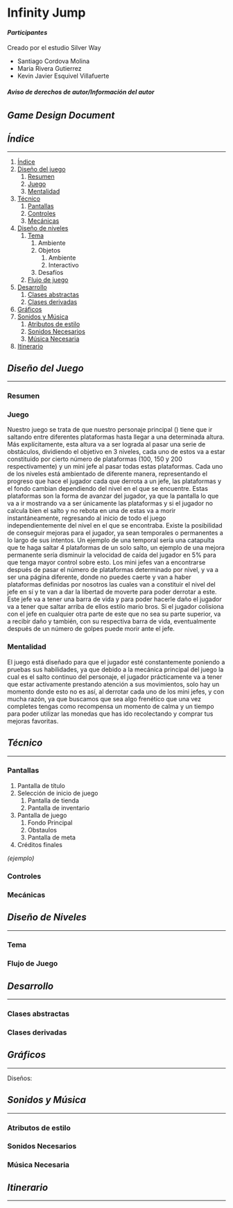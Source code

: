 # Infinity Jump

#### _Participantes_

Creado por el estudio Silver Way

- Santiago Cordova Molina
- Maria Rivera Gutierrez
- Kevin Javier Esquivel Villafuerte

  
###### **Aviso de derechos de autor/Información del autor**

## _Game Design Document_

## _Índice_

---

1. [Índice](#índice)
2. [Diseño del juego](#diseño-del-juego)
    1. [Resumen](#resumen)
    2. [Juego](#juego)
    4. [Mentalidad](#mentalidad)
3. [Técnico](#técnico)
    1. [Pantallas](#pantallas)
    2. [Controles](#controles)
    3. [Mecánicas](#mecánicas)
2. [Diseño de niveles](#diseño-de-niveles)
    1. [Tema](#tema)
        1. Ambiente
        2. Objetos
            1. Ambiente
            2. Interactivo
        3. Desafíos
    2. [Flujo de juego](#flujo-de-juego)
3. [Desarrollo](#desarrollo)
    1. [Clases abstractas](#clases-abstractas)
    2. [Clases derivadas](#clases-derivadas)
4. [Gráficos](#gráficos)
5. [Sonidos y Música](#sonidos-y-música)
    1. [Atributos de estilo](#atributos-de-estilo)
    2. [Sonidos Necesarios](#sonidos-necesarios)
    3. [Música Necesaria](#música-necesaria)
6. [Itinerario](#itinerario)

## _Diseño del Juego_

---

### **Resumen**



### **Juego**

Nuestro juego se trata de que nuestro personaje principal () tiene que ir saltando entre diferentes plataformas hasta llegar a una determinada altura. Más explícitamente, esta altura va a ser lograda al pasar una serie de obstáculos, dividiendo el objetivo en 3 niveles, cada uno de estos va a estar constituido por cierto número de plataformas (100, 150 y 200 respectivamente) y un mini jefe al pasar todas estas plataformas. Cada uno de los niveles está ambientado de diferente manera, representando el progreso que hace el jugador cada que derrota a un jefe, las plataformas y el fondo cambian dependiendo del nivel en el que se encuentre. Estas plataformas son la forma de avanzar del jugador, ya que la pantalla lo que va a ir mostrando va a ser únicamente las plataformas y si el jugador no calcula bien el salto y no rebota en una de estas va a morir instantáneamente, regresando al inicio de todo el juego independientemente del nivel en el que se encontraba. Existe la posibilidad de conseguir mejoras para el jugador, ya sean temporales o permanentes a lo largo de sus intentos. Un ejemplo de una temporal sería una catapulta que te haga saltar 4 plataformas de un solo salto, un ejemplo de una mejora permanente sería disminuir la velocidad de caída del jugador en 5% para que tenga mayor control sobre esto. Los mini jefes van a encontrarse después de pasar el número de plataformas determinado por nivel, y va a ser una página diferente, donde no puedes caerte y van a haber plataformas definidas por nosotros las cuales van a constituir el nivel del jefe en sí y te van a dar la libertad de moverte para poder derrotar a este. Este jefe va a tener una barra de vida y para poder hacerle daño el jugador va a tener que saltar arriba de ellos estilo mario bros. Si el jugador colisiona con el jefe en cualquier otra parte de este que no sea su parte superior, va a recibir daño y también, con su respectiva barra de vida, eventualmente después de un número de golpes puede morir ante el jefe.

### **Mentalidad**

El juego está diseñado para que el jugador esté constantemente poniendo a pruebas sus habilidades, ya que debido a la mecánica principal del juego la cual es el salto continuo del personaje, el jugador prácticamente va a tener que estar activamente prestando atención a sus movimientos, solo hay un momento donde esto no es así, al derrotar cada uno de los mini jefes, y con mucha razón, ya que buscamos que sea algo frenético que una vez completes tengas como recompensa un momento de calma y un tiempo para poder utilizar las monedas que has ido recolectando y comprar tus mejoras favoritas.

## _Técnico_

---

### **Pantallas**

1. Pantalla de título
2. Selección de inicio de juego
    1. Pantalla de tienda
    2. Pantalla de inventario
4. Pantalla de juego
    1. Fondo Principal
    2. Obstaulos
    3. Pantalla de meta
5. Créditos finales

_(ejemplo)_

### **Controles**



### **Mecánicas**



## _Diseño de Niveles_

---

### **Tema**



### **Flujo de Juego**



## _Desarrollo_

---

### **Clases abstractas**


### **Clases derivadas**



## _Gráficos_

---




Diseños: 



## _Sonidos y Música_

---

### **Atributos de estilo**



### **Sonidos Necesarios**



### **Música Necesaria**



## _Itinerario_

---

